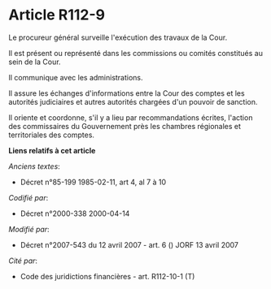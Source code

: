 # Article R112-9

Le procureur général surveille l'exécution des travaux de la Cour.

Il est présent ou représenté dans les commissions ou comités constitués au sein de la Cour.

Il communique avec les administrations.

Il assure les échanges d'informations entre la Cour des comptes et les autorités judiciaires et autres autorités chargées
d'un pouvoir de sanction.

Il oriente et coordonne, s'il y a lieu par recommandations écrites, l'action des commissaires du Gouvernement près les
chambres régionales et territoriales des comptes.

**Liens relatifs à cet article**

_Anciens textes_:

  - Décret n°85-199 1985-02-11, art 4, al 7 à 10

_Codifié par_:

  - Décret n°2000-338 2000-04-14

_Modifié par_:

  - Décret n°2007-543 du 12 avril 2007 - art. 6 () JORF 13 avril 2007

_Cité par_:

  - Code des juridictions financières - art. R112-10-1 (T)
